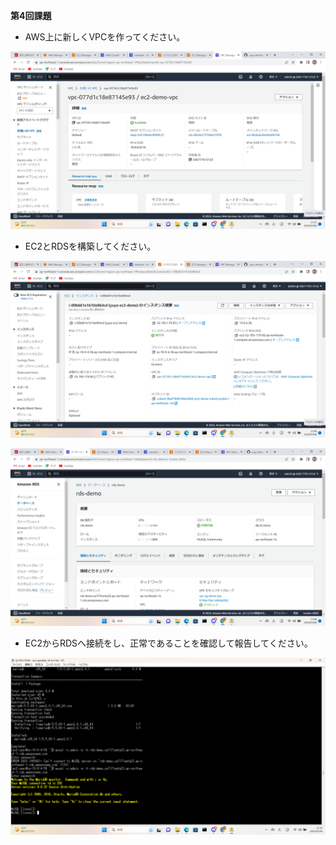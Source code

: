 **第4回課題**

- AWS上に新しくVPCを作ってください。  
 
![ss-vpc](image/ss-vpc.png)

- EC2とRDSを構築してください。
 
![ss-ec2](image/ss-ec2.png)

![ss-rds](image/ss-rds.png)

- EC2からRDSへ接続をし、正常であることを確認して報告してください。

![ss-ec2-rds](image/ss-ec2-rds.png)